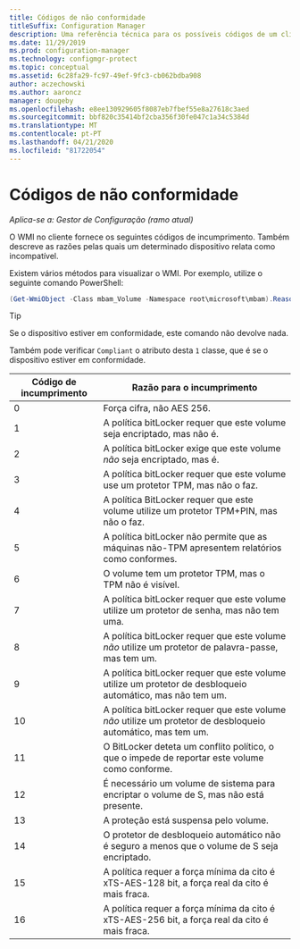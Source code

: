 ```yaml
---
title: Códigos de não conformidade
titleSuffix: Configuration Manager
description: Uma referência técnica para os possíveis códigos de um cliente do Gestor de Configuração que não está em conformidade com a política do BitLocker
ms.date: 11/29/2019
ms.prod: configuration-manager
ms.technology: configmgr-protect
ms.topic: conceptual
ms.assetid: 6c28fa29-fc97-49ef-9fc3-cb062bdba908
author: aczechowski
ms.author: aaroncz
manager: dougeby
ms.openlocfilehash: e8ee130929605f8087eb7fbef55e8a27618c3aed
ms.sourcegitcommit: bbf820c35414bf2cba356f30fe047c1a34c5384d
ms.translationtype: MT
ms.contentlocale: pt-PT
ms.lasthandoff: 04/21/2020
ms.locfileid: "81722054"
---
```

# <a name="non-compliance-codes"></a>Códigos de não conformidade

*Aplica-se a: Gestor de Configuração (ramo atual)*

<!--3601034-->

O WMI no cliente fornece os seguintes códigos de incumprimento. Também descreve as razões pelas quais um determinado dispositivo relata como incompatível.

Existem vários métodos para visualizar o WMI. Por exemplo, utilize o seguinte comando PowerShell:

``` PowerShell
(Get-WmiObject -Class mbam_Volume -Namespace root\microsoft\mbam).ReasonsForNoncompliance
```

> [!TIP]
> Se o dispositivo estiver em conformidade, este comando não devolve nada.
>
> Também pode verificar `Compliant` o atributo desta `1` classe, que é se o dispositivo estiver em conformidade.

|Código de incumprimento|Razão para o incumprimento|
|--- |--- |
|0|Força cifra, não AES 256.|
|1|A política bitLocker requer que este volume seja encriptado, mas não é.|
|2|A política bitLocker exige que este volume *não* seja encriptado, mas é.|
|3|A política bitLocker requer que este volume use um protetor TPM, mas não o faz.|
|4|A política BitLocker requer que este volume utilize um protetor TPM+PIN, mas não o faz.|
|5|A política bitLocker não permite que as máquinas não-TPM apresentem relatórios como conformes.|
|6|O volume tem um protetor TPM, mas o TPM não é visível.|
|7|A política bitLocker requer que este volume utilize um protetor de senha, mas não tem uma.|
|8|A política bitLocker requer que este volume *não* utilize um protetor de palavra-passe, mas tem um.|
|9|A política bitLocker requer que este volume utilize um protetor de desbloqueio automático, mas não tem um.|
|10|A política bitLocker requer que este volume *não* utilize um protetor de desbloqueio automático, mas tem um.|
|11|O BitLocker deteta um conflito político, o que o impede de reportar este volume como conforme.|
|12|É necessário um volume de sistema para encriptar o volume de S, mas não está presente.|
|13|A proteção está suspensa pelo volume.|
|14|O protetor de desbloqueio automático não é seguro a menos que o volume de S seja encriptado.|
|15|A política requer a força mínima da cito é xTS-AES-128 bit, a força real da cito é mais fraca.|
|16|A política requer a força mínima da cito é xTS-AES-256 bit, a força real da cito é mais fraca.|
